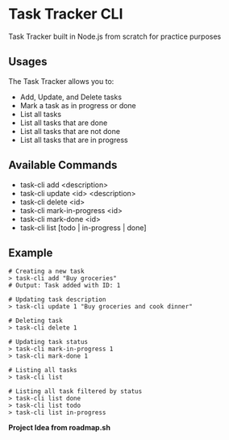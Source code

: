 # Task Tracker CLI

Task Tracker built in Node.js from scratch for practice purposes

## Usages

The Task Tracker allows you to:

- Add, Update, and Delete tasks
- Mark a task as in progress or done
- List all tasks
- List all tasks that are done
- List all tasks that are not done
- List all tasks that are in progress

## Available Commands

- task-cli add \<description>
- task-cli update \<id> \<description>
- task-cli delete \<id>
- task-cli mark-in-progress \<id>
- task-cli mark-done \<id>
- task-cli list [todo | in-progress | done]

## Example

```
# Creating a new task
> task-cli add "Buy groceries"
# Output: Task added with ID: 1

# Updating task description
> task-cli update 1 "Buy groceries and cook dinner"

# Deleting task
> task-cli delete 1

# Updating task status
> task-cli mark-in-progress 1
> task-cli mark-done 1

# Listing all tasks
> task-cli list

# Listing all task filtered by status
> task-cli list done
> task-cli list todo
> task-cli list in-progress
```

**Project Idea from roadmap.sh**
